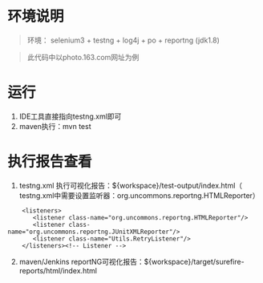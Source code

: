 # 环境说明
> 环境： selenium3 + testng + log4j + po + reportng (jdk1.8) 

> 此代码中以photo.163.com网址为例


# 运行
1. IDE工具直接指向testng.xml即可
2. maven执行：mvn test

# 执行报告查看
1. testng.xml 执行可视化报告：${workspace}/test-output/index.html（ testng.xml中需要设置监听器：org.uncommons.reportng.HTMLReporter）
```
    <listeners>
       <listener class-name="org.uncommons.reportng.HTMLReporter"/>
       <listener class-name="org.uncommons.reportng.JUnitXMLReporter"/>
       <listener class-name="Utils.RetryListener"/>
    </listeners><!-- Listener -->
```

2. maven/Jenkins reportNG可视化报告：${workspace}/target/surefire-reports/html/index.html




